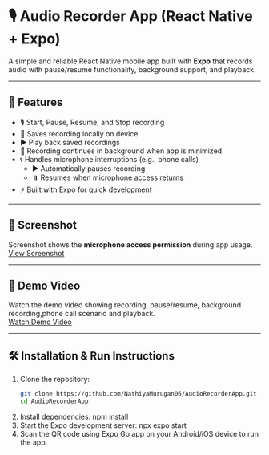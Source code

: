 # 🎙️ Audio Recorder App (React Native + Expo)

A simple and reliable React Native mobile app built with **Expo** that records audio with pause/resume functionality, background support, and playback.  

---

## 🚀 Features
- 🎙️ Start, Pause, Resume, and Stop recording  
- 📂 Saves recording locally on device  
- ▶️ Play back saved recordings  
- 📱 Recording continues in background when app is minimized  
- 📞 Handles microphone interruptions (e.g., phone calls)  
  - ▶️ Automatically pauses recording  
  - ⏸️ Resumes when microphone access returns  
- ⚡ Built with Expo for quick development  

---

## 📸 Screenshot
Screenshot shows the **microphone access permission** during app usage.  
[View Screenshot](https://drive.google.com/file/d/1F5VaUFdCDt7heAeLR79HyaV0LXVy63P0/view?usp=drivesdk)


---

## 🎥 Demo Video
Watch the demo video showing recording, pause/resume, background recording,phone call scenario and playback.  
[Watch Demo Video](https://drive.google.com/file/d/1U8VphPiHJgcP73HJCvfKJb39MePtLkXe/view?usp=drivesdk)


---

## 🛠️ Installation & Run Instructions

1. Clone the repository:
   ```bash
   git clone https://github.com/NathiyaMurugan06/AudioRecorderApp.git
   cd AudioRecorderApp
2. Install dependencies:
   npm install
3. Start the Expo development server:
   npx expo start
4. Scan the QR code using Expo Go app on your Android/iOS device to run the app.
